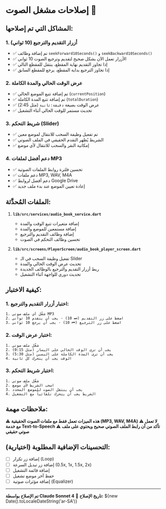 # إصلاحات مشغل الصوت 🎵

## المشاكل التي تم إصلاحها:

### 1. **أزرار التقديم والترجيع (10 ثواني)**
- ✅ تم إضافة وظائف `seekForward10Seconds()` و `seekBackward10Seconds()`
- ✅ الأزرار تعمل الآن بشكل صحيح لتقديم وترجيع الصوت 10 ثواني
- ✅ إذا تجاوز التقديم نهاية المقطع، ينتقل للمقطع التالي
- ✅ إذا تجاوز الترجيع بداية المقطع، يرجع للمقطع السابق

### 2. **عرض الوقت الحالي والمدة الكاملة**
- ✅ تم إضافة تتبع الموضع الحالي (`currentPosition`)
- ✅ تم إضافة تتبع المدة الكاملة (`totalDuration`)
- ✅ عرض الوقت بصيغة `دقيقة:ثانية` (مثل 2:45)
- ✅ تحديث مستمر للوقت الحالي أثناء التشغيل

### 3. **شريط التحكم (Slider)**
- ✅ تم تفعيل وظيفة السحب للانتقال لموضع معين
- ✅ الشريط يُظهر التقدم الحقيقي في الملف الصوتي
- ✅ إمكانية النقر والسحب للانتقال لأي موضع

### 4. **دعم أفضل لملفات MP3**
- ✅ تحسين فلترة روابط الملفات الصوتية
- ✅ دعم ملفات MP3, WAV, M4A
- ✅ دعم أفضل لروابط Google Drive
- ✅ إعادة تعيين الموضع عند بدء ملف جديد

## الملفات المُحدَّثة:

1. **`lib/src/services/audio_book_service.dart`**
   - إضافة متغيرات تتبع الوقت والمدة
   - إضافة مستمعين للموضع والمدة
   - إضافة وظائف التقديم والترجيع
   - تحسين وظائف التحكم في الصوت

2. **`lib/src/screens/PlayerScreen/audio_book_player_screen.dart`**
   - تفعيل وظيفة السحب في الـ Slider
   - تحديث عرض الوقت الحالي والمدة
   - ربط أزرار التقديم والترجيع بالوظائف الجديدة
   - تحديث دوري للواجهة أثناء التشغيل

## كيفية الاختبار:

### 1. **اختبار أزرار التقديم والترجيع:**
```
1. شغّل أي ملف صوتي MP3
2. اضغط على زر التقديم (⏭ 10) - يجب أن يتقدم 10 ثواني
3. اضغط على زر الترجيع (⏮ 10) - يجب أن يرجع 10 ثواني
```

### 2. **اختبار عرض الوقت:**
```
1. شغّل ملف صوتي
2. يجب أن ترى الوقت الحالي على اليسار (مثل 0:15)
3. يجب أن ترى المدة الكاملة على اليمين (مثل 5:30)
4. الوقت يجب أن يتحرك كل ثانية
```

### 3. **اختبار شريط التحكم:**
```
1. شغّل ملف صوتي
2. اسحب الشريط لأي موضع
3. يجب أن ينتقل الصوت للموضع المحدد
4. الشريط يجب أن يتحرك تلقائياً مع التشغيل
```

## ملاحظات مهمة:

⚠️ **هذه الميزات تعمل فقط مع ملفات الصوت الحقيقية (MP3, WAV, M4A)**
⚠️ **لا تعمل مع خدمة Text-to-Speech**
⚠️ **تأكد من أن رابط الملف الصوتي صحيح ويحتوي على ملف صوتي حقيقي**

## التحسينات الإضافية المطلوبة (اختيارية):

- [ ] إضافة زر تكرار (Loop)
- [ ] إضافة زر تبديل السرعة (0.5x, 1x, 1.5x, 2x)
- [ ] إضافة قائمة التشغيل
- [ ] حفظ آخر موضع تشغيل
- [ ] إضافة مؤثرات صوتية (Equalizer)

---

**تم الإصلاح بواسطة Claude Sonnet 4** 🤖
**تاريخ الإصلاح:** ${new Date().toLocaleDateString('ar-SA')} 